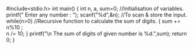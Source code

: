 #include<stdio.h>
int main()
{
	int n, a, sum=0; 	//Initialisation of variables.
	printf(" Enter any number : "); 
	scanf("%d",&n);		//To scan & store the input.
	while(n>0)			//Recursive function to calculate the sum of digits.
	{
		sum += n%10 ;	
		n /= 10;
	}
	printf("\n The sum of digits of given number is %d.",sum);
	return 0;
}
